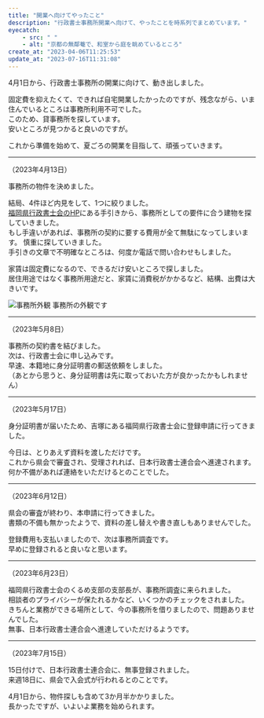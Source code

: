 ```yaml
---
title: "開業へ向けてやったこと"
description: "行政書士事務所開業へ向けて、やったことを時系列でまとめています。"
eyecatch: 
    - src: " "
    - alt: "京都の無鄰菴で、和室から庭を眺めているところ"
create_at: "2023-04-06T11:25:53"
update_at: "2023-07-16T11:31:08"
---
```


4月1日から、行政書士事務所の開業に向けて、動き出しました。

固定費を抑えたくて、できれば自宅開業したかったのですが、残念ながら、いま住んでいるところは事務所利用不可でした。  
このため、貸事務所を探しています。  
安いところが見つかると良いのですが。

これから準備を始めて、夏ごろの開業を目指して、頑張っていきます。

---

（2023年4月13日）

事務所の物件を決めました。

結局、4件ほど内見をして、1つに絞りました。  
[福岡県行政書士会のHP](https://gyosei-fukuoka.or.jp/about/join/)にある手引きから、事務所としての要件に合う建物を探していきました。  
もし手違いがあれば、事務所の契約に要する費用が全て無駄になってしまいます。
慎重に探していきました。  
手引きの文章で不明確なところは、何度か電話で問い合わせもしました。

家賃は固定費になるので、できるだけ安いところで探しました。  
居住用途ではなく事務所用途だと、家賃に消費税がかかるなど、結構、出費は大きいです。

![事務所外観]()
事務所の外観です

---

（2023年5月8日）

事務所の契約書を結びました。  
次は、行政書士会に申し込みです。  
早速、本籍地に身分証明書の郵送依頼をしました。  
（あとから思うと、身分証明書は先に取っておいた方が良かったかもしれません）

---

（2023年5月17日）

身分証明書が届いたため、吉塚にある福岡県行政書士会に登録申請に行ってきました。

今日は、とりあえず資料を渡しただけです。  
これから県会で審査され、受理されれば、日本行政書士連合会へ進達されます。  
何か不備があれば連絡をいただけるとのことでした。

---

（2023年6月12日）

県会の審査が終わり、本申請に行ってきました。  
書類の不備も無かったようで、資料の差し替えや書き直しもありませんでした。

登録費用も支払いましたので、次は事務所調査です。  
早めに登録されると良いなと思います。

---

（2023年6月23日）

福岡県行政書士会のくるめ支部の支部長が、事務所調査に来られました。  
相談者のプライバシーが保たれるかなど、いくつかのチェックをされました。  
きちんと業務ができる場所として、今の事務所を借りましたので、問題ありませんでした。  
無事、日本行政書士連合会へ進達していただけるようです。

---

（2023年7月15日）

15日付けで、日本行政書士連合会に、無事登録されました。  
来週18日に、県会で入会式が行われるとのことです。

4月1日から、物件探しも含めて3か月半かかりました。  
長かったですが、いよいよ業務を始められます。
